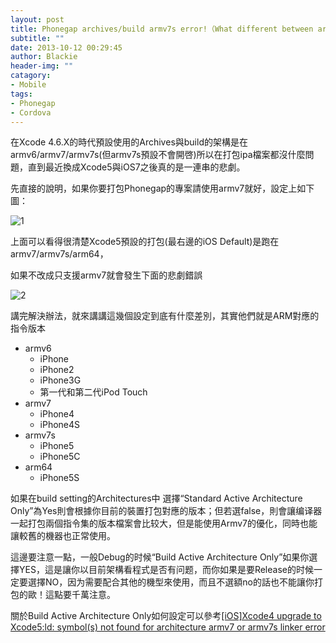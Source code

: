 ```yaml
---
layout: post
title: Phonegap archives/build armv7s error!（What different between armv6/armv7/armv7s/arm64?)
subtitle: ""
date: 2013-10-12 00:29:45
author: Blackie
header-img: ""
catagory:
- Mobile
tags:
- Phonegap
- Cordova
---
```


在Xcode 4.6.X的時代預設使用的Archives與build的架構是在armv6/armv7/armv7s(但armv7s預設不會開啓)所以在打包ipa檔案都沒什麼問題，直到最近換成Xcode5與iOS7之後真的是一連串的悲劇。

<!-- More -->

先直接的說明，如果你要打包Phonegap的專案請使用armv7就好，設定上如下圖：

![1](https://dl.dropboxusercontent.com/u/20925528/%E6%8A%80%E8%A1%93Blog/blogs/20131012/1.png)

上面可以看得很清楚Xcode5預設的打包(最右邊的iOS Default)是跑在armv7/armv7s/arm64，

如果不改成只支援armv7就會發生下面的悲劇錯誤


![2](https://dl.dropboxusercontent.com/u/20925528/%E6%8A%80%E8%A1%93Blog/blogs/20131012/2.png)

講完解決辦法，就來講講這幾個設定到底有什麼差別，其實他們就是ARM對應的指令版本

- armv6
	- iPhone
	- iPhone2
	- iPhone3G
	- 第一代和第二代iPod Touch
- armv7
	- iPhone4
	- iPhone4S
- armv7s
	- iPhone5
	- iPhone5C
- arm64
	- iPhone5S	 

如果在build setting的Architectures中 選擇“Standard Active Architecture Only”為Yes則會根據你目前的裝置打包對應的版本；但若選false，則會讓编译器一起打包兩個指令集的版本檔案會比较大，但是能使用Armv7的優化，同時也能讓較舊的機器也正常使用。

這邊要注意一點，一般Debug的时候“Build Active Architecture Only”如果你選擇YES，這是讓你以目前架構看程式是否有问题，而你如果是要Release的时候一定要選擇NO，因为需要配合其他的機型來使用，而且不選額no的話也不能讓你打包的歐！這點要千萬注意。

關於Build Active Architecture Only如何設定可以參考[[iOS]Xcode4 upgrade to Xcode5:ld: symbol(s) not found for architecture armv7 or armv7s linker error
](http://www.dotblogs.com.tw/blackie1019/archive/2013/10/07/123346.aspx)
